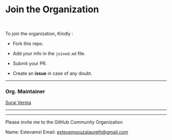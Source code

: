 # Join the Organization

<br>

To join the organization, Kindly : <br>

* Fork this repo.

* Add your info in the ```joined.md``` file.

* Submit your PR.

* Create an <b>issue</b> in case of any doubt.

----------------------

### Org. Maintainer

[Suraj Verma](https://github.com/surajv311)

------------------------------------
----------------------------------------------------


Please invite me to the GitHub Community Organization

Name: Estevamsl
Email: estevamsouzalaureth@gmail.com
